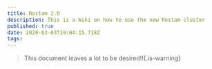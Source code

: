 ```yaml
---
title: Rostam 2.0
description: This is a Wiki on how to use the new Rostam cluster
published: true
date: 2020-03-03T19:04:15.718Z
tags: 
---
```


> This document leaves a lot to be desired!!{.is-warning}
